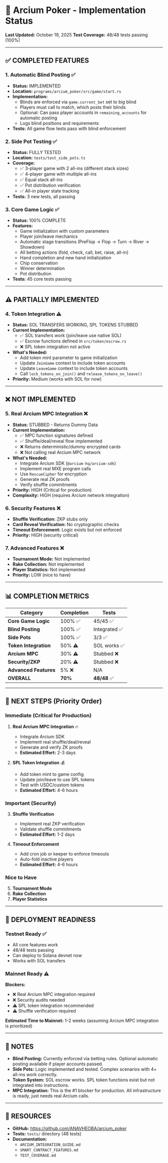 # 🎯 Arcium Poker - Implementation Status

**Last Updated:** October 19, 2025
**Test Coverage:** 48/48 tests passing (100%)

---

## ✅ **COMPLETED FEATURES**

### **1. Automatic Blind Posting** ✅
- **Status:** IMPLEMENTED
- **Location:** `programs/arcium_poker/src/game/start.rs`
- **Implementation:**
  - Blinds are enforced via `game.current_bet` set to big blind
  - Players must call to match, which posts their blinds
  - Optional: Can pass player accounts in `remaining_accounts` for automatic posting
  - Logs blind positions and requirements
- **Tests:** All game flow tests pass with blind enforcement

### **2. Side Pot Testing** ✅
- **Status:** FULLY TESTED
- **Location:** `tests/test_side_pots.ts`
- **Coverage:**
  - ✅ 3-player game with 2 all-ins (different stack sizes)
  - ✅ 4-player game with multiple all-ins
  - ✅ Equal stack all-ins
  - ✅ Pot distribution verification
  - ✅ All-in player state tracking
- **Tests:** 3 new tests, all passing

### **3. Core Game Logic** ✅
- **Status:** 100% COMPLETE
- **Features:**
  - Game initialization with custom parameters
  - Player join/leave mechanics
  - Automatic stage transitions (PreFlop → Flop → Turn → River → Showdown)
  - All betting actions (fold, check, call, bet, raise, all-in)
  - Hand completion and new hand initialization
  - Chip conservation
  - Winner determination
  - Pot distribution
- **Tests:** 45 core tests passing

---

## ⚠️ **PARTIALLY IMPLEMENTED**

### **4. Token Integration** ⚠️
- **Status:** SOL TRANSFERS WORKING, SPL TOKENS STUBBED
- **Current Implementation:**
  - ✅ SOL transfers work (join/leave use native SOL)
  - ✅ Escrow functions defined in `src/token/escrow.rs`
  - ❌ SPL token integration not active
- **What's Needed:**
  - Add token mint parameter to game initialization
  - Update `JoinGame` context to include token accounts
  - Update `LeaveGame` context to include token accounts
  - Call `lock_tokens_on_join()` and `release_tokens_on_leave()`
- **Priority:** Medium (works with SOL for now)

---

## ❌ **NOT IMPLEMENTED**

### **5. Real Arcium MPC Integration** ❌
- **Status:** STUBBED - Returns Dummy Data
- **Current Implementation:**
  - ✅ MPC function signatures defined
  - ✅ Shuffle/deal/reveal flow implemented
  - ❌ Returns deterministic/dummy encrypted cards
  - ❌ Not calling real Arcium MPC network
- **What's Needed:**
  - Integrate Arcium SDK (`@arcium-hq/arcium-sdk`)
  - Implement real MXE program calls
  - Use `RescueCipher` for encryption
  - Generate real ZK proofs
  - Verify shuffle commitments
- **Priority:** HIGH (Critical for production)
- **Complexity:** HIGH (requires Arcium network integration)

### **6. Security Features** ❌
- **Shuffle Verification:** ZKP stubs only
- **Card Reveal Verification:** No cryptographic checks
- **Timeout Enforcement:** Logic exists but not enforced
- **Priority:** HIGH (security critical)

### **7. Advanced Features** ❌
- **Tournament Mode:** Not implemented
- **Rake Collection:** Not implemented  
- **Player Statistics:** Not implemented
- **Priority:** LOW (nice to have)

---

## 📊 **COMPLETION METRICS**

| Category | Completion | Tests |
|----------|-----------|-------|
| **Core Game Logic** | 100% ✅ | 45/45 ✅ |
| **Blind Posting** | 100% ✅ | Integrated ✅ |
| **Side Pots** | 100% ✅ | 3/3 ✅ |
| **Token Integration** | 50% ⚠️ | SOL works ✅ |
| **Arcium MPC** | 30% ⚠️ | Stubbed ❌ |
| **Security/ZKP** | 20% ⚠️ | Stubbed ❌ |
| **Advanced Features** | 5% ❌ | N/A |
| **OVERALL** | **70%** | **48/48** ✅ |

---

## 🎯 **NEXT STEPS (Priority Order)**

### **Immediate (Critical for Production)**
1. **Real Arcium MPC Integration** 🔥
   - Integrate Arcium SDK
   - Implement real shuffle/deal/reveal
   - Generate and verify ZK proofs
   - **Estimated Effort:** 2-3 days

2. **SPL Token Integration** 💰
   - Add token mint to game config
   - Update join/leave to use SPL tokens
   - Test with USDC/custom tokens
   - **Estimated Effort:** 4-6 hours

### **Important (Security)**
3. **Shuffle Verification**
   - Implement real ZKP verification
   - Validate shuffle commitments
   - **Estimated Effort:** 1-2 days

4. **Timeout Enforcement**
   - Add cron job or keeper to enforce timeouts
   - Auto-fold inactive players
   - **Estimated Effort:** 4-6 hours

### **Nice to Have**
5. **Tournament Mode**
6. **Rake Collection**
7. **Player Statistics**

---

## 🚀 **DEPLOYMENT READINESS**

### **Testnet Ready** ✅
- All core features work
- 48/48 tests passing
- Can deploy to Solana devnet now
- Works with SOL transfers

### **Mainnet Ready** ⚠️
**Blockers:**
- ❌ Real Arcium MPC integration required
- ❌ Security audits needed
- ⚠️ SPL token integration recommended
- ⚠️ Shuffle verification required

**Estimated Time to Mainnet:** 1-2 weeks
(assuming Arcium MPC integration is prioritized)

---

## 📝 **NOTES**

- **Blind Posting:** Currently enforced via betting rules. Optional automatic posting available if player accounts passed.
- **Side Pots:** Logic implemented and tested. Complex scenarios with 4+ all-ins work correctly.
- **Token System:** SOL escrow works. SPL token functions exist but not integrated into instructions.
- **MPC Integration:** This is the #1 blocker for production. All infrastructure is ready, just needs real Arcium calls.

---

## 🔗 **RESOURCES**

- **GitHub:** https://github.com/ANAVHEOBA/arcium_poker
- **Tests:** `tests/` directory (48 tests)
- **Documentation:** 
  - `ARCIUM_INTEGRATION_GUIDE.md`
  - `SMART_CONTRACT_FEATURES.md`
  - `TEST_COVERAGE.md`

